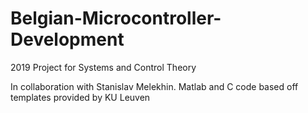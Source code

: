 # Belgian-Microcontroller-Development
2019 Project for Systems and Control Theory

In collaboration with Stanislav Melekhin. 
Matlab and C code based off templates provided by KU Leuven

